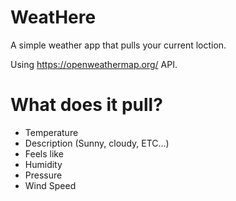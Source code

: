 # WeatHere

A simple weather app that pulls your current loction.

Using https://openweathermap.org/ API.

# What does it pull?

- Temperature
- Description (Sunny, cloudy, ETC...)
- Feels like
- Humidity
- Pressure
- Wind Speed
